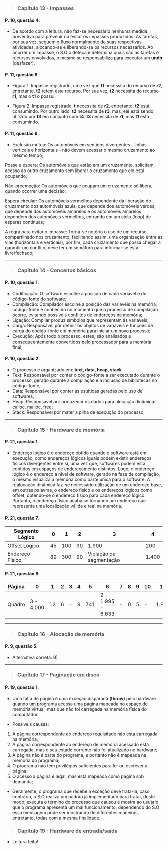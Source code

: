 >### Capítulo 13 - Impasses

#### P. 10, questão 4.

* De acordo com a leitura, não faz-se necessário nenhuma medida preventiva para prevenir ou evitar os impasses produzidos. As tarefas, por sua vez, seguem o fluxo normalmente de suas respectivas atividades, alocando-se e liberando-se os recursos necessaŕios. Ao ocorrer um impasse, o S.O o deteca e determina quais são as tarefas e recursos envolvidos, o mesmo se responsabiliza para executar um **undo** (desfazer).  

#### P. 11, questão 8.

* Figura 1. Impasse registrado, uma vez que **t1** necessita do recurso de **r2**, entretanto, **t2** retem este recurso. Por sua vez, **t2** necessita do recurso **r1**, mas o **t1** o possuí. 

* Figura 2. Impasse registrado, **t** necessita de **r2**, entretanto, **t2** está consumindo. Por outro lado, **t2** necessita de **r3**, mas, ele está sendo utilizdo por **t3** em conjunto com **t4**. **t3** necessita de **r1**, mas **t1** está consumindo.

#### P. 11, questão 9.

* Exclusão mútua: Os automóveis em sentidos divergentes - linhas verticais e horizontais - não devem acessar o mesmo cruzamento ao mesmo tempo;  

Posse e espera: Os automóveis que estão em um cruzamento, solicitam, acesso ao outro cruzamento sem liberar o cruzamento que ele está ocupando;  

Não-preempção: Os automóveis que ocupam um cruzamento só libera, quando ocorrer uma decisão;  

Espera circular: Os automóveis vermelhos dependente da liberação do cruzamento dos automóveis azuis, que depende dos automóveis verdes, que depende dos automóveis amarelos e os automóveis amarelos dependem dos automóveis vermelhos, entrando em um ciclo (loop) de esperas contínuas;  

A regra para evitar o impasse: Torna-se notório o uso de um recurso compartilhado nos cruzamento, facilitando assim, uma organização entre as vias (horizontais e verticais), por fim, cada cruzamento que possa chegar a garantir um conflito, deve ter um semáforo para informar se está livre/fechado;

---

>### Capítulo 14 - Conceitos básicos

#### P. 10, questão 1.

* Codificação: O software escolhe a posição de cada variavél e do código-fonte do software;  
* Compilação: Compilador escolhe a posição das variavéis na memória, código-fonte é conhecido no momento que o processo de compilação ocorre, evitando possíveis conflitos de endereços na memória;  
* Ligação: Compilar produz símbolos que representam ás variáveis;  
* Carga: Responsável por definir os objetos de variáveis e funções de carga do código-fonte em memória para iniciar um novo processo;  
* Execução: Após todo o processo, estes, são analisados e consequeentemente convertidos pelo processador para a memória final;  

#### P. 10, questão 2.

* O processo é organizado em: **text, data, heap, stack**  
* Text: Responsável por conter o código-fonte a ser executado durante o processo, gerado durante a compilação e a inclusão de bibliotecas no código-fonte;  
* Data: Responsável por conter as estáticas geradas pelo uso de softwares;  
* Heap: Responsável por armazenar os dados para alocação dinâmica: calloc, malloc, free;  
* Stack: Responsável por mater a pilha de execução do processo;    

---

>### Capítulo 15 - Hardware de memória

#### P. 21, questão 1.

* Endereço lógico é o endereço obtido quando o software está em execução, como endereços lógicos iguais podem existir endereços físicos divergentes entre sí, uma vez que, softwares podem está contidos em espaços de endereçamento distintos. Logo, o endereço lógico é o endereço a nível de software, gerado na fase de compilação, o mesmo visualiza a memória como parte unica para o software. A realocação dinâmica faz-se necessário utilização de um endereço base, em outras palavras, o endereço fisico e os endereços lógicos como offset, obtendo-se o endereço físico para cada endereço lógico. Portanto, o endereço físico acaba se tornando um endereço que representa uma localização válida e real na memória.

#### P. 21, questão 7.

| **Segmento Lógico** | **0** | **1** | **2** | **3** | **4** |
|--------------|-------|-------|-------|-------|-------|
| Offset Lógico         | 45    | 100   | 90     | 1.900  | 200  |
| Endereço Físico       | 89    | 300   | 90     | Violação de segmentação  | 1.400 |

#### P. 21, questão 8.

| **Página** | **0**     | **1** | **2** | **3** | **4** | **5** | **6**             | **7** | **8** | **9** | **10** | **11** | **12** | **13** | **14** | **15** |
|------------|-----------|-------|-------|-------|-------|-------|-------------------|-------|-------|-------|--------|--------|--------|--------|--------|--------|
| Quadro     | 3 - 4.000 | 12    | 6     | -     | 9     | 741   | 2 - 1.995 - 6.633 | -     | 0     | 5     | -      | 1.995  | -      | 7      | 414    | 1      |

---

>### Capítulo 16 - Alocação de memória  

#### P. 9, questão 5.

* Alternativa correta: B)

---

>### Capítulo 17 - Paginação em disco 

#### P. 19, questão 1.

*  Uma falta de página é uma exceção disparada **(throw)** pelo hardware quando um programa acessa uma página mapeada no espaço de memória virtual, mas que não foi carregada na memória física do computador.  

* Possiveis causas:

1. A página correspondente ao endereço requisitado não está carregada na memória;
1. A página correspondente ao endereço de memória acessado está carregada, mas o seu estado corrente não foi atualizado no hardware;
1. A página não é parte do programa, e portanto não é mapeada na memória do programa;
1. O programa não tem privilégios suficientes para ler ou escrever a página;
1. O acesso à página é legal, mas está mapeada como página sob demanda;

* Geralmente, o programa que recebe a exceção deve trata-lá, caso contrário, o S.O realiza um padrão já implementado para tratar, deste modo, executa o término do processo que causou e mostra ao usuário que o programa apresenta um mal funcionamento, dependendo do S.O essa mensagem pode ser mostrando de diferentes maneiras, entretanto, todas com a mesma finalidade.


>### Capítulo 19 - Hardware de entrada/saída

* Leitura feita! 
